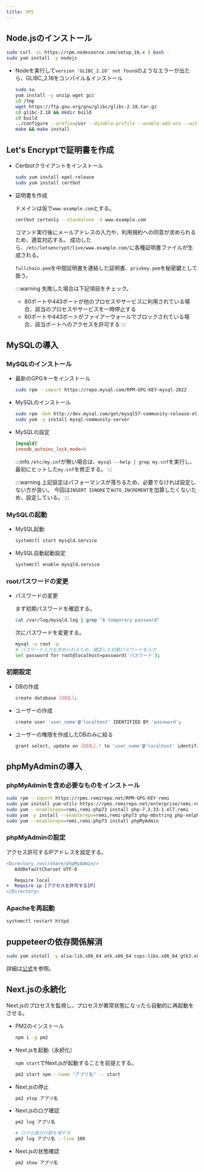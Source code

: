 ```yaml
---
title: VPS
---
```


## Node.jsのインストール

```bash title=コマンド実行
sudo curl -sL https://rpm.nodesource.com/setup_16.x | bash -
sudo yum install -y nodejs
```

- Nodeを実行して`version 'GLIBC_2.18' not found`のようなエラーが出たら、GLIBC_2.18をコンパイル＆インストール

  ```bash title=コマンド実行
  sudo su
  yum install -y unzip wget gcc
  cd /tmp
  wget https://ftp.gnu.org/gnu/glibc/glibc-2.18.tar.gz
  cd glibc-2.18 && mkdir build
  cd build
  ../configure --prefix=/usr --disable-profile --enable-add-ons --with-headers=/usr/include --with-binutils=/usr/bin
  make && make install
  ```

## Let's Encryptで証明書を作成

- Certbotクライアントをインストール

  ```bash title=コマンド実行
  sudo yum install epel-release
  sudo yum install certbot
  ```

- 証明書を作成

  ドメインは仮で`www.example.com`とする。

  ```bash title=コマンド実行
  certbot certonly --standalone -d www.example.com
  ```

  コマンド実行後にメールアドレスの入力や、利用規約への同意が求められるため、適宜対応する。
  成功したら、`/etc/letsencrypt/live/www.example.com/`に各種証明書ファイルが生成される。

  `fullchain.pem`を中間証明書を連結した証明書、`privkey.pem`を秘密鍵として扱う。

  :::warning
  失敗した場合は下記項目をチェック。
  - 80ポートや443ポートが他のプロセスやサービスに利用されている場合、該当のプロセスやサービスを一時停止する
  - 80ポートや443ポートがファイアーウォールでブロックされている場合、該当ポートへのアクセスを許可する
  :::

## MySQLの導入

### MySQLのインストール

- 最新のGPGキーをインストール

  ```bash title=コマンド実行
  sudo rpm --import https://repo.mysql.com/RPM-GPG-KEY-mysql-2022
  ```

- MySQLのインストール

  ```bash title=コマンド実行
  sudo rpm -Uvh http://dev.mysql.com/get/mysql57-community-release-el7-7.noarch.rpm
  sudo yum -y install mysql-community-server
  ```

- MySQLの設定

  ```conf title=/etc/my.cnf
  [mysqld]
  innodb_autoinc_lock_mode=0
  ```

  :::info
  `/etc/my.cnf`が無い場合は、`mysql --help | grep my.cnf`を実行し、最初にヒットした`my.cnf`を修正する。
  :::

  :::warning
  上記設定はパフォーマンスが落ちるため、必要でなければ設定しない方が良い。
  今回は`INSERT IGNORE`で`AUTO_INCREMENT`を加算したくないため、設定している。
  :::

### MySQLの起動

- MySQL起動

  ```bash title=コマンド実行
  systemctl start mysqld.service
  ```

- MySQL自動起動設定

  ```bash title=コマンド実行
  systemctl enable mysqld.service
  ```

### rootパスワードの変更

- パスワードの変更

  まず初期パスワードを確認する。

  ```bash title=コマンド実行
  cat /var/log/mysqld.log | grep "A temporary password"
  ```

  次にパスワードを変更する。

  ```bash title=コマンド実行
  mysql -u root -p
  # パスワード入力を求められるため、確認した初期パスワードを入力
  set password for root@localhost=password('パスワード');
  ```

### 初期設定

- DBの作成

  ```bash title=コマンド実行
  create database [DB名];
  ```

- ユーザーの作成

  ```bash title=コマンド実行
  create user 'user_name'@'localhost' IDENTIFIED BY 'password';
  ```

- ユーザーの権限を作成したDBのみに絞る

  ```bash title=コマンド実行
  grant select, update on [DB名].* to 'user_name'@'localhost' identified by 'password';
  ```

## phpMyAdminの導入

### phpMyAdminを含め必要なものをインストール

```bash title=コマンド実行
sudo rpm --import https://rpms.remirepo.net/RPM-GPG-KEY-remi
sudo yum install yum-utils https://rpms.remirepo.net/enterprise/remi-release-7.rpm
sudo yum --enablerepo=remi,remi-php73 install php-7.3.33-1.el7.remi
sudo yum -y install --enablerepo=remi,remi-php73 php-mbstring php-xmlphp-pdo php-mysqlnd
sudo yum --enablerepo=remi,remi-php73 install phpMyAdmin
```

### phpMyAdminの設定

アクセス許可するIPアドレスを設定する。

```diff conf title=/etc/httpd/conf.d/phpMyAdmin.conf
<Directory /usr/share/phpMyAdmin/>
   AddDefaultCharset UTF-8

   Require local
+  Require ip [アクセスを許可するIP]
</Directory>
```

### Apacheを再起動

```bash title=コマンド実行
systemctl restart httpd
```

## puppeteerの依存関係解消

```bash title=コマンド実行
sudo yum install -y alsa-lib.x86_64 atk.x86_64 cups-libs.x86_64 gtk3.x86_64 ipa-gothic-fonts libXcomposite.x86_64 libXcursor.x86_64 libXdamage.x86_64 libXext.x86_64 libXi.x86_64 libXrandr.x86_64 libXScrnSaver.x86_64 libXtst.x86_64 pango.x86_64 xorg-x11-fonts-100dpi xorg-x11-fonts-75dpi xorg-x11-fonts-cyrillic xorg-x11-fonts-misc xorg-x11-fonts-Type1 xorg-x11-utils
```

詳細は[公式](https://github.com/puppeteer/puppeteer/blob/main/docs/troubleshooting.md#chrome-headless-doesnt-launch-on-unix)を参照。

## Next.jsの永続化

Next.jsのプロセスを監視し、プロセスが異常状態になったら自動的に再起動をさせる。

- PM2のインストール

  ```bash title=コマンド実行
  npm i -g pm2
  ```

- Next.jsを起動（永続化）

  `npm start`でNext.jsが起動することを前提とする。

  ```bash title=コマンド実行
  pm2 start npm --name "アプリ名" -- start
  ```

- Next.jsの停止

  ```bash title=コマンド実行
  pm2 stop アプリ名
  ```

- Next.jsのログ確認

  ```bash title=コマンド実行
  pm2 log アプリ名

  # ログの表示行数を増やす
  pm2 log アプリ名 --line 100
  ```

- Next.jsの状態確認

  ```bash title=コマンド実行
  pm2 show アプリ名
  ```
